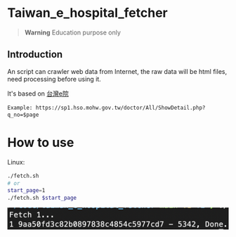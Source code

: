 # Taiwan_e_hospital_fetcher

> **Warning**
> Education purpose only

## Introduction

An script can crawler web data from Internet, the raw data will be html files, need processing before using it.

It's based on [台灣e院](https://sp1.hso.mohw.gov.tw/doctor/)

```text
Example: https://sp1.hso.mohw.gov.tw/doctor/All/ShowDetail.php?q_no=$page
```

# How to use

Linux:
```bash
./fetch.sh
# or
start_page=1
./fetch.sh $start_page
```

![Result](./screenshot/result.png)
